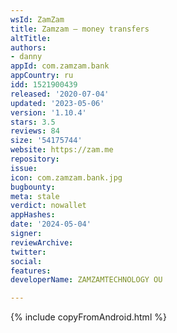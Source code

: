 ```yaml
---
wsId: ZamZam
title: Zamzam – money transfers
altTitle: 
authors:
- danny
appId: com.zamzam.bank
appCountry: ru
idd: 1521900439
released: '2020-07-04'
updated: '2023-05-06'
version: '1.10.4'
stars: 3.5
reviews: 84
size: '54175744'
website: https://zam.me
repository: 
issue: 
icon: com.zamzam.bank.jpg
bugbounty: 
meta: stale
verdict: nowallet
appHashes: 
date: '2024-05-04'
signer: 
reviewArchive: 
twitter: 
social: 
features: 
developerName: ZAMZAMTECHNOLOGY OU

---
```


{% include copyFromAndroid.html %}